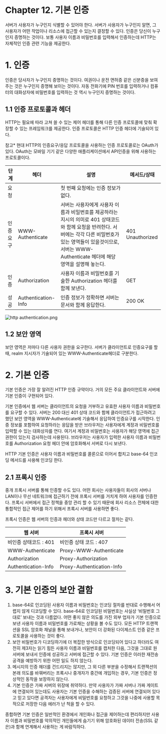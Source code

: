 # Chapter 12. 기본 인증

서버가 사용자가 누구인지 식별할 수 있어야 한다. 서버가 사용자가 누구인지 알면, 그 사용자가 어떤 작업이나 리소스에 접근할 수 있는지 결정할 수 있다. 인증은 당신이 누구인지 증명하는 것이다. 보통 사용자 이름과 비밀번호를 입력해서 인증하는데 HTTP는 자체적인 인증 관련 기능을 제공한다.

# 1. 인증

인증은 당사자가 누구인지 증명하는 것이다. 여권이나 운전 면허증 같은 신분증을 보여주는 것은 누구인지 증명해 보이는 것이다. 자동 전화기에 PIN 번호를 입력하거나 컴퓨터의 대화상자에 비밀번호를 입력하는 것 역시 누구인지 증명하는 것이다.

## 1.1 인증 프로토콜과 헤더

HTTP는 필요에 따라 고쳐 쓸 수 있는 제어 헤더를 통해 다른 인증 프로토콜에 맞춰 확장할 수 있는 프레임워크를 제공한다. 인증 프로토콜은 HTTP 인증 헤더에 기술되어 있다.

참고* 현대 HTTP의 인증요구/응답 프로토콜을 사용하는 인증 프로토콜로는 OAuth가 있다. OAuth는 모바일 기기 같은 다양한 애플리케이션에서 API인증을 위해 사용하는 프로토콜이다. 

| 단계 | 헤더 | 설명 | 메서드/상태 |
| --- | --- | --- | --- |
| 요청 |  | 첫 번째 요청에는 인증 정보가 없다. |  |
| 인증요구 | WWW-Authenticate | 서버는 사용자에게 사용자 이름과 비밀번호를 제공하라는 지시의 의미로 401 상태코드와 함께 요청을 반려한다. 서버에는 각각 다른 비밀번호가 있는 영역들이 있을것이므로, 서버는 WWW-Authenticate 헤더에 해당 영역을 설명해 놓는다. | 401 Unauthorized |
| 인증 | Authorization | 사용자 이름과 비밀번호를 기술한 Authorization 헤더를 함께 보낸다. | GET |
| 성공 | Authentication-Info | 인증 정보가 정확하면 서버는 문서와 함께 응답한다. | 200 OK |

![http authentication.png](/http_authentication.png)

## 1.2 보안 영역

보안 영역은 저마다 다른 사용자 권한을 요구한다. 서버가 클라이언트로 인증요구를 할 때, realm 지시자가 기술되어 있는 WWW-Authenticate헤더로 구분한다. 

# 2. 기본 인증

기본 인증은 가장 잘 알려진 HTTP 인증 규약이다. 거의 모든 주요 클라이언트와 서버에 기본 인증이 구현되어 있다.

기본 인증에서 웹 서버는 클라이언트의 요청을 거부하고 유효한 사용자 이름과 비밀번호를 요구할 수 있다. 서버는 200 대신 401 상태 코드와 함께 클라이언트가 접근하려고 했던 보안 영역을 WWW-Authenticate에 기술해서 응답하여 인증요구를 시작한다. 인증 정보를 포함하여 요청하라는 응답을 받은 브라우저는 사용자에게 계정과 비밀번호를 입력할 수 있는 대화상자를 연다. 여기서 계정과 비밀번호는 사용자가 해당 영역에 접근 권한이 있는지 검사하는데 사용된다. 브라우저는 사용자가 입력한 사용자 이름과 비밀번호를 Authorization 요청 헤더 안에 암호화해서 서버로 다시 보낸다.

HTTP 기본 인증은 사용자 이름과 비밀번호를 콜론으로 이어서 합치고 base-64 인코딩 메서드를 사용해 인코딩 한다.

## 2.1 프록시 인증

중개 프록시 서버를 통해 인증할 수도 있다. 어떤 회사는 사용자들이 회사의 서버나 LAN이나 무선 네트워크에 접근하기 전에 프록시 서버를 거치게 하여 사용자를 인증한다. 프록시 서버에서 접근 정책을 중앙 관리 할 수 있기 때문에 회사 리소스 전체에 대한 통합적인 접근 제어를 하기 위해서 프록시 서버를 사용하면 좋다.

프록시 인증은 웹 서버의 인증과 헤더와 상태 코드만 다르고 절차는 같다.

| 웹 서버 | 프록시 서버 |
| --- | --- |
| 비인증 상태코드 : 401 | 비인증 상태 코드 : 407 |
| WWW-Authenticate | Proxy-WWW-Authenticate |
| Authorization | Proxy-Authorization |
| Authentication-Info | Proxy-Authentication-Info |

# 3. 기본 인증의 보안 결함

1. base-64로 인코딩된 사용자 이름과 비밀번호는 인코딩 절차를 반대로 수행해서 어렵지 않게 디코딩할 수 있다. base-64로 인코딩된 비밀번호는 사실상 ‘비밀번호 그대로’ 보내는 것과 다름없다. 어떤 좋지 않은 의도를 가진 외부 업자가 기본 인증으로 보낸 사용자 이름과 비밀번호를 가로채는 상황을 볼 수도 있다. 모든 HTTP 트랜잭션을 SSL 암호화 채널을 통해 보내거나, 보안이 더 강화된 다이제스트 인증 같은 프로토콜을 사용하는 것이 좋다.
2. 보안 비밀번호가 디코딩하기에 더 복잡한 방식으로 인코딩되어 있다고 하더라도 여전히 제3자는 읽기 힘든 사용자 이름과 비밀번호를 캡처한 다음, 그것을 그대로 원 서버에 보내서 인증에 성공하고 서버에 접근할 수 있다. 기본 인증은 이러한 재전송 공격을 예방하기 위한 어떤 일도 하지 않는다.
3. 메시지의 인증 헤더를 건드리지는 않지만, 그 외 다른 부분을 수정해서 트랜잭션의 본래 의도를 바꿔버리는 프록시나 중개자가 중간에 개입하는 경우, 기본 인증은 정상적인 동작을 보장하지 않는다.
4. 기본 인증은 가짜 서버의 위장에 취약하다. 만약 사용자가 가짜 서버나 가짜 게이트에 연결되어 있는데도 사용자는 기본 인증을 수해하는 검증된 서버에 연결되어 있다고 믿고 있다면 공격자는 사용자에게 비밀번호를 요청하고 그것을 나중에 사용할 목적으로 저장한 다음 에러가 난 척을 할 수 있다.

종합하면 기본 인증은 일반적인 환경에서 개인화나 접근을 제어하는데 편리하지만 사용자 이름과 비밀번호를 악의적인 개인들에게 숨기기 위해 암호화된 데이터 전송(SSL 같은)과 함께 연계해서 사용하는 게 바람직하다.